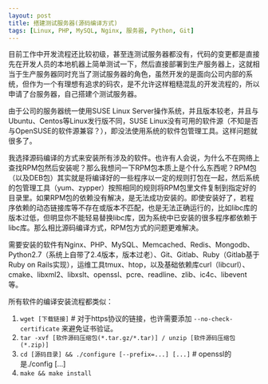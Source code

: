 ```yaml
---
layout: post
title: 搭建测试服务器(源码编译方式)
tags: [Linux, PHP, MySQL, Nginx, 服务器, Python, Git]
---
```


目前工作中开发流程还比较初级，甚至连测试服务器都没有，代码的变更都是直接先在开发人员的本地机器上简单测试一下，然后直接部署到生产服务器上，这就相当于生产服务器同时充当了测试服务器的角色，虽然开发的是面向公司内部的系统，但作为一个有理想有追求的码农，是不允许这样粗糙混乱的开发流程的，所以申请了台服务器，自己搭建个测试服务器。

由于公司的服务器统一使用SUSE Linux Server操作系统，并且版本较老，并且与Ubuntu、Centos等Linux发行版不同，SUSE Linux没有可用的软件源（不知是否与OpenSUSE的软件源兼容？），即没法使用系统的软件包管理工具。这样问题就很多了。

我选择源码编译的方式来安装所有涉及的软件。也许有人会说，为什么不在网络上查找RPM包然后安装呢？那么我想问一下RPM包本质上是个什么东西呢？RPM包（以及DEB包）其实就是将编译好的一些程序以一定的规则打包在一起，然后系统的包管理工具（yum、zypper）按照相同的规则将RPM包里文件复制到指定好的目录里。如果RPM包的依赖没有解决，是无法成功安装的。即使安装好了，若程序依赖的动态链接库等不存在或版本不匹配，也是无法正确运行的，比如libc库的版本过低，但明显你不能轻易替换libc库，因为系统中已安装的很多程序都依赖于libc库。那么相比源码编译方式，RPM包方式的问题更难解决。

需要安装的软件有Nginx、PHP、MySQL、Memcached、Redis、Mongodb、Python2.7（系统上自带了2.4版本，版本过老）、Git、Gitlab、Ruby（Gitlab基于Ruby on Rails实现），运维工具tmux、htop，以及基础依赖库curl（libcurl）、cmake、libxml2、libxslt、openssl、pcre、readline、zlib、ic4c、libevent等。

所有软件的编译安装流程都类似：

1. `wget [下载链接]`   # 对于https协议的链接，也许需要添加 `--no-check-certificate` 来避免证书验证。
2. `tar -xvf [软件源码压缩包(*.tar.gz/*.tar)] / unzip [软件源码压缩包(*.zip)]`
3. `cd [源码目录] && ./configure [--prefix=...] [...]`  # openssl的是./config [...]
4. `make && make install`

